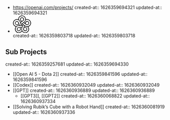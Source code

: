 - https://openai.com/projects/
  created-at:: 1626359694321
  updated-at:: 1626359694321
- <div class="mt-2 mb-3" style="max-width:3.5rem"><svg xmlns="http://www.w3.org/2000/svg" viewBox="0 0 72 70"><path d="M71.3,25.6A15.45,15.45,0,0,0,52,15.7l-.6.3v-.6a15.35,15.35,0,1,0-30.7-.1v.6l-.6-.2A15.4,15.4,0,0,0,10.6,45l.6.2-.4.5A15.29,15.29,0,0,0,23.2,70a19.42,19.42,0,0,0,2.4-.2,15.16,15.16,0,0,0,10-6.1l.4-.5.4.5a15.16,15.16,0,0,0,10,6.1,19.42,19.42,0,0,0,2.4.2A15.39,15.39,0,0,0,64.2,54.7a15.05,15.05,0,0,0-3-9.1,1.76,1.76,0,0,0-.4-.5l.6-.2A15.29,15.29,0,0,0,71.3,25.6ZM22.9,15.3A13.15,13.15,0,1,1,43.6,26L32.7,34,31,28.7l9.6-7a7.85,7.85,0,0,0,1.9-10.9,8,8,0,0,0-11-1.9,7.85,7.85,0,0,0-1.9,10.9,9.76,9.76,0,0,0,1.7,1.8l2.8,2-3.9,2.9-.2-.7a15.55,15.55,0,0,0-7-8.7A10.87,10.87,0,0,1,22.9,15.3Zm14.8,24H34.4l-1-3.1L36,34.3l2.6,1.9ZM36,22.3l-3.4-2.4a5.65,5.65,0,1,1,9-4.6A5.92,5.92,0,0,1,39.2,20ZM3.6,36.3A13.15,13.15,0,0,1,9.4,18.6a12.9,12.9,0,0,1,10-.8,13.05,13.05,0,0,1,8.5,8.6l4.2,12.9H26.5L22.8,28a7.94,7.94,0,0,0-5-5.1A7.78,7.78,0,0,0,13,37.7a10,10,0,0,0,2.4.4,8,8,0,0,0,4.5-1.4l2.8-2,1.5,4.6h-.9a15.13,15.13,0,0,0-10.3,4,10.46,10.46,0,0,1-1.7-.4,13.2,13.2,0,0,1-7.7-6.6ZM22,32.5,18.6,35A5.66,5.66,0,0,1,12,25.8a5.58,5.58,0,0,1,.8-.5,5.83,5.83,0,0,1,2.6-.6,4.67,4.67,0,0,1,1.7.3,5.55,5.55,0,0,1,3.6,3.7ZM33.9,62.4A13.17,13.17,0,1,1,12.6,46.9a13,13,0,0,1,10.8-5.4H36.9l-1.7,5.3h-12A7.87,7.87,0,0,0,18.6,61a7.81,7.81,0,0,0,10.9-1.7h0a7.45,7.45,0,0,0,1.1-6.9l-1-3.4h4.9l-.2.7a16,16,0,0,0,.5,11.2ZM27.8,58a5.65,5.65,0,1,1-4.6-9h4.1l1.3,4A5.28,5.28,0,0,1,27.8,58ZM59.4,47A13.17,13.17,0,1,1,38.1,62.5a13,13,0,0,1-1.8-11.9l4.2-12.9L45,41l-2.2,6.7-1.5,4.6a7.81,7.81,0,1,0,9.9-4.9,6.72,6.72,0,0,0-2.4-.4H45.3l1.5-4.6.6.5a15.34,15.34,0,0,0,9.2,3,8.6,8.6,0,0,0,1.6-.1A3.45,3.45,0,0,1,59.4,47ZM44.7,49h4.2a5.61,5.61,0,1,1-5.4,3.8ZM68.4,36.3a12.76,12.76,0,0,1-7.7,6.5,13,13,0,0,1-11.9-2l-11-7.9,4.5-3.3,9.6,7a8,8,0,0,0,4.7,1.5,6.72,6.72,0,0,0,2.4-.4,7.84,7.84,0,1,0-9.9-9.9L48,31l-3.9-2.9.6-.5a15.47,15.47,0,0,0,6.1-9.4,4.42,4.42,0,0,1,1.6-.6A13.15,13.15,0,0,1,69,26,12.68,12.68,0,0,1,68.4,36.3ZM50.1,32.5l1.3-4A5.63,5.63,0,0,1,62.1,32,5.68,5.68,0,0,1,55,35.6a8,8,0,0,1-1.6-.8Z"></path></svg></div>
  created-at:: 1626359803718
  updated-at:: 1626359803718
## Sub Projects
created-at:: 1626359257681
updated-at:: 1626359694330
- [[Open AI 5 - Dota 2]]
  created-at:: 1626359841596
  updated-at:: 1626359841596
- [[Codex]]
  created-at:: 1626360932049
  updated-at:: 1626360932049
- [[GPT]]
  created-at:: 1626360936889
  updated-at:: 1626360936889
	- [[GPT3]], [[GPT2]]
	  created-at:: 1626360068822
	  updated-at:: 1626360937334
- [[Solving Rubik’s Cube with a Robot Hand]]
  created-at:: 1626360081919
  updated-at:: 1626360937336